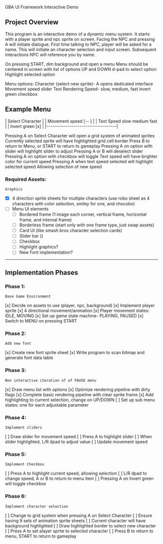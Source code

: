  GBA UI Framework Interactive Demo

## Project Overview
This program is an interactive demo of a dynamic menu system.
It starts with a player sprite and npc sprite on screen.
Facing the NPC and pressing A will initiate dialogue.
First time talking to NPC, player will be asked for a name.
This will initiate an character selection and input screen.
Subsequent interactions NPC will reference you by name.

On pressing START, dim background and open a menu
Menu should be centered in screen with list of options
UP and DOWN d-pad to select option
Highlight selected option

Menu options:
    Character (select new sprite)- A opens dedicated interface
    Movement speed slider
    Text Rendering Speed- slow, medium, fast
    invert green checkbox

Example Menu
 ------------------------------------
| Select Character                   |
| Movement speed    [--   ]          |
| Text Speed        slow medium fast |
| Invert green      [x]              |
|------------------------------------|

Pressing A on Select Character will open a grid system of animated sprites
Currently selected sprite will have highlighted grid cell border
Press B to return to Menu, or START to return to gameplay
Pressing A on option with slider will highlight slider to adjust
Pressing A or B will deselect slider
Pressing A on option with checkbox will toggle
Text speed will have brighter color for current speed
Pressing A when text speed selected will highlight selected speed
    Allowing selection of new speed


### Required Assets:
    Graphics
-[x] 4 direction sprite sheets for multiple characters (use robo sheet as 4 characters with color selection, smiley for one, and chocobo)
-[ ] Menu UI elements
  -[ ] Bordered frame (1 image each corner, vertical frame, horizontal frame, and internal frame)
  -[ ] Borderless frame (start only with one frame type, just swap assets)
  -[ ] Card UI (like smash bros character selection cards)
  -[ ] Slider bar ()
  -[ ] Checkbox
  -[ ] Highlight graphics?
  -[ ] New Font implementation?

--- 

## Implementation Phases

### Phase 1: 
    Base Game Environment
[x] Decide on assets to use (player, npc, background)
[x] Implement player sprite
[x] 4 directional movement/animation
[x] Player movement states: IDLE, MOVING
[x] Set up game state machine- PLAYING, PAUSED
[x] Switch to MENU on pressing START

### Phase 2: 
    Add new font
[x] Create new font sprite sheet
[x] Write program to scan bitmap and generate font data table

### Phase 3:
    Non interactive iteration of of PAUSE menu
[x] Draw menu list with options
[x] Optimize rendering pipeline with dirty flags
[x] Complete basic rendering pipeline with clear sprite frame
[x] Add highlighting to current selection, change on UP/DOWN
[ ] Set up sub menu states: one for each adjustable parameter

### Phase 4: 
    Implement sliders
[ ] Draw slider for movement speed
[ ] Press A to highlight slider
[ ] When slider highlighted, L/R dpad to adjust value
[ ] Update movement speed

### Phase 5:
    Implement Checkbox
[ ] Press A to highlight current speed, allowing selection
[ ] L/R dpad to change speed, A or B to return to menu item
[ ] Pressing A on Invert green will toggle checkbox

### Phase 6:
    Implement character selection    
[ ] Change to grid system when pressing A on Select Character
[ ] Ensure having 9 sets of animation sprite sheets
[ ] Current character will have background highlighted
[ ] Draw highlighted border to select new character
[ ] Press A to set player sprite to selected character
[ ] Press B to return to menu, START to return to gameplay

